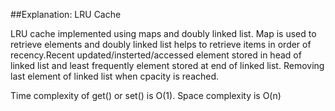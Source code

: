##Explanation: LRU Cache

LRU cache implemented using maps and doubly linked list. Map is used to retrieve elements and doubly linked list helps to retrieve items in order of recency.Recent updated/insterted/accessed element stored in head of linked list and least frequently element stored at end of linked list. Removing last element of linked list when cpacity is reached.

Time complexity of get() or set() is O(1). Space complexity is O(n)